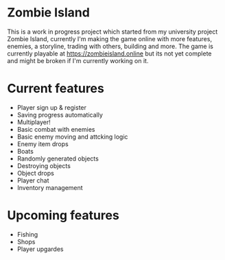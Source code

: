 # Zombie Island

This is a work in progress project which started from my university project Zombie Island, currently I'm making the game online with more features, enemies, a storyline, trading with others, building and more.
The game is currently playable at https://zombieisland.online but its not yet complete and might be broken if I'm currently working on it.

# Current features
- Player sign up & register
- Saving progress automatically
- Multiplayer!
- Basic combat with enemies
- Basic enemy moving and attcking logic
- Enemy item drops
- Boats
- Randomly generated objects
- Destroying objects
- Object drops
- Player chat
- Inventory management

# Upcoming features
- Fishing
- Shops
- Player upgardes

